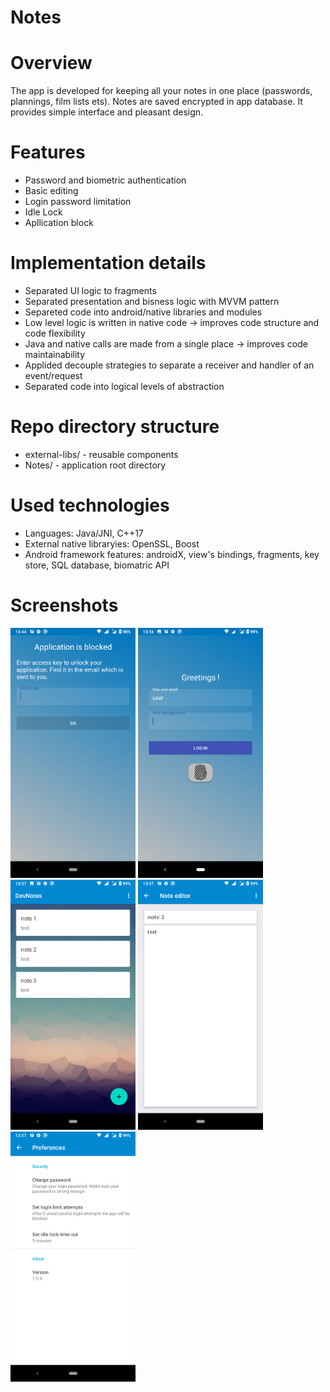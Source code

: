 # Notes

# Overview

The app is developed for keeping all your notes in one place (passwords, plannings, film lists ets). Notes are saved encrypted in app database.
It provides simple interface and pleasant design.

# Features

- Password and biometric authentication
- Basic editing
- Login password limitation
- Idle Lock
- Apllication block 

# Implementation details

- Separated UI logic to fragments
- Separated presentation and bisness logic with MVVM pattern
- Separeted code into android/native libraries and modules
- Low level logic is written in native code -> improves code structure and code flexibility
- Java and native calls are made from a single place -> improves code maintainability
- Applided decouple strategies to separate a receiver and handler of an event/request
- Separated code into logical levels of abstraction

# Repo directory structure

- external-libs/ - reusable components
- Notes/ - application root directory

# Used technologies

- Languages: Java/JNI, C++17
- External native libraryies: OpenSSL, Boost
- Android framework features: androidX, view's bindings, fragments, key store, SQL database, biomatric API  

# Screenshots

<img src="images/screenshot_1.png" height="400">
<img src="images/screenshot_2.png" height="400">
<img src="images/screenshot_3.png" height="400">
<img src="images/screenshot_4.png" height="400">
<img src="images/screenshot_5.png" height="400">
